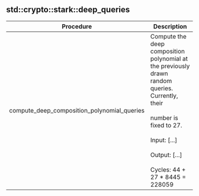 
## std::crypto::stark::deep_queries
| Procedure | Description |
| ----------- | ------------- |
| compute_deep_composition_polynomial_queries | Compute the deep composition polynomial at the previously drawn random queries. Currently, their<br /><br />number is fixed to 27.<br /><br />Input: [...]<br /><br />Output: [...]<br /><br />Cycles: 44 + 27 * 8445 = 228059 |

